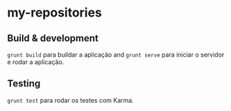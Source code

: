 # my-repositories

## Build & development

`grunt build` para buildar a aplicação and `grunt serve` para iniciar o servidor e rodar a aplicação.

## Testing

`grunt test` para rodar os testes com Karma.
